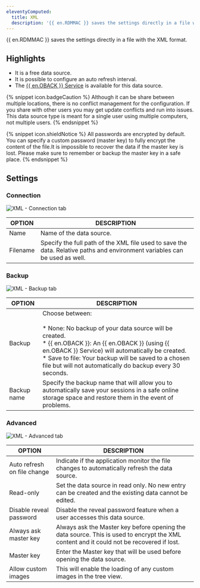 ```yaml
---
eleventyComputed:
  title: XML
  description: '{{ en.RDMMAC }} saves the settings directly in a file with the XML format.'
---
```

{{ en.RDMMAC }} saves the settings directly in a file with the XML format. 

## Highlights 

* It is a free data source. 
* It is possible to configure an auto refresh interval. 
* The [{{ en.OBACK }} Service](/rdm/mac/commands/file/backup/) is available for this data source. 

{% snippet icon.badgeCaution %} 
Although it can be share between multiple locations, there is no conflict management for the configuration. If you share with other users you may get update conflicts and run into issues. This data source type is meant for a single user using multiple computers, not multiple users. 
{% endsnippet %}
 
{% snippet icon.shieldNotice %} 
All passwords are encrypted by default. You can specify a custom password (master key) to fully encrypt the content of the file.It is impossible to recover the data if the master key is lost. Please make sure to remember or backup the master key in a safe place. 
{% endsnippet %}
 
## Settings 

### Connection 

![XML - Connection tab](https://webdevolutions.azureedge.net/docs/en/rdm/mac/clip10163.png) 

| OPTION   | DESCRIPTION |
|----------|-------------|
| Name     | Name of the data source. |
| Filename | Specify the full path of the XML file used to save the data. Relative paths and environment variables can be used as well. |

### Backup 

![XML - Backup tab](https://webdevolutions.azureedge.net/docs/en/rdm/mac/clip10164.png) 

| OPTION      | DESCRIPTION |
|-------------|-------------|
| Backup      | Choose between:<br><br>* None: No backup of your data source will be created.<br>* {{ en.OBACK }}: An {{ en.OBACK }} (using {{ en.OBACK }} Service) will automatically be created.<br>* Save to file: Your backup will be saved to a chosen file but will not automatically do backup every 30 seconds. |
| Backup name | Specify the backup name that will allow you to automatically save your sessions in a safe online storage space and restore them in the event of problems. |

### Advanced 

![XML - Advanced tab](https://webdevolutions.azureedge.net/docs/en/rdm/mac/clip10502.png) 

| OPTION                   | DESCRIPTION |
|--------------------------|-------------|
| Auto refresh on file change | Indicate if the application monitor the file changes to automatically refresh the data source. |
| Read-only               | Set the data source in read only. No new entry can be created and the existing data cannot be edited. |
| Disable reveal password | Disable the reveal password feature when a user accesses this data source. |
| Always ask master key   | Always ask the Master key before opening the data source. This is used to encrypt the XML content and it could not be recovered if lost. |
| Master key              | Enter the Master key that will be used before opening the data source. |
| Allow custom images     | This will enable the loading of any custom images in the tree view. |

